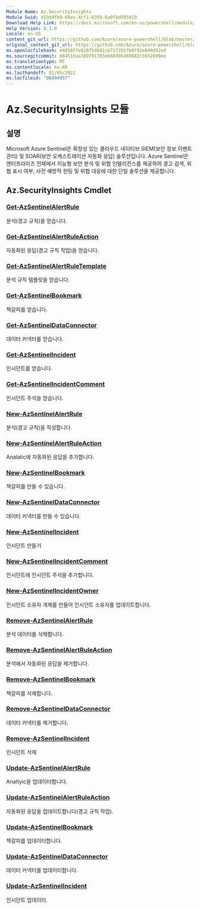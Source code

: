 ```yaml
---
Module Name: Az.SecurityInsights
Module Guid: 453d4fb9-65ec-4cf1-8358-6a0fbd995d19
Download Help Link: https://docs.microsoft.com/en-us/powershell/module/az.securityinsights
Help Version: 0.1.0
Locale: en-US
content_git_url: https://github.com/Azure/azure-powershell/blob/master/src/SecurityInsights/SecurityInsights/help/Az.SecurityInsights.md
original_content_git_url: https://github.com/Azure/azure-powershell/blob/master/src/SecurityInsights/SecurityInsights/help/Az.SecurityInsights.md
ms.openlocfilehash: 44858ffe628f54691cb71f201fb0f93e840d42e4
ms.sourcegitcommit: 68451baa389791703e666d95469602c5652609ee
ms.translationtype: MT
ms.contentlocale: ko-KR
ms.lasthandoff: 01/05/2021
ms.locfileid: "98494957"
---
```

# Az.SecurityInsights 모듈
## 설명
Microsoft Azure Sentinel은 확장성 있는 클라우드 네이티브 SIEM(보안 정보 이벤트 관리) 및 SOAR(보안 오케스트레이션 자동화 응답) 솔루션입니다. Azure Sentinel은 엔터프라이즈 전체에서 지능형 보안 분석 및 위협 인텔리전스를 제공하여 경고 검색, 위협 표시 여부, 사전 예방적 헌팅 및 위협 대응에 대한 단일 솔루션을 제공합니다.

## Az.SecurityInsights Cmdlet
### [Get-AzSentinelAlertRule](Get-AzSentinelAlertRule.md)
분석(경고 규칙)을 얻습니다.

### [Get-AzSentinelAlertRuleAction](Get-AzSentinelAlertRuleAction.md)
자동화된 응답(경고 규칙 작업)을 얻습니다.

### [Get-AzSentinelAlertRuleTemplate](Get-AzSentinelAlertRuleTemplate.md)
분석 규칙 템플릿을 얻습니다.

### [Get-AzSentinelBookmark](Get-AzSentinelBookmark.md)
책갈피를 얻습니다.

### [Get-AzSentinelDataConnector](Get-AzSentinelDataConnector.md)
데이터 커넥터를 얻습니다.

### [Get-AzSentinelIncident](Get-AzSentinelIncident.md)
인시던트를 얻습니다.

### [Get-AzSentinelIncidentComment](Get-AzSentinelIncidentComment.md)
인시던트 주석을 얻습니다.

### [New-AzSentinelAlertRule](New-AzSentinelAlertRule.md)
분석(경고 규칙)을 작성합니다.

### [New-AzSentinelAlertRuleAction](New-AzSentinelAlertRuleAction.md)
Analatic에 자동화된 응답을 추가합니다.

### [New-AzSentinelBookmark](New-AzSentinelBookmark.md)
책갈피를 만들 수 있습니다.

### [New-AzSentinelDataConnector](New-AzSentinelDataConnector.md)
데이터 커넥터를 만들 수 있습니다.

### [New-AzSentinelIncident](New-AzSentinelIncident.md)
인시던트 만들기

### [New-AzSentinelIncidentComment](New-AzSentinelIncidentComment.md)
인시던트에 인시던트 주석을 추가합니다.

### [New-AzSentinelIncidentOwner](New-AzSentinelIncidentOwner.md)
인시던트 소유자 개체를 만들어 인시던트 소유자를 업데이트합니다.

### [Remove-AzSentinelAlertRule](Remove-AzSentinelAlertRule.md)
분석 데이터를 삭제합니다.

### [Remove-AzSentinelAlertRuleAction](Remove-AzSentinelAlertRuleAction.md)
분석에서 자동화된 응답을 제거합니다.

### [Remove-AzSentinelBookmark](Remove-AzSentinelBookmark.md)
책갈피를 삭제합니다.

### [Remove-AzSentinelDataConnector](Remove-AzSentinelDataConnector.md)
데이터 커넥터를 제거합니다.

### [Remove-AzSentinelIncident](Remove-AzSentinelIncident.md)
인시던트 삭제

### [Update-AzSentinelAlertRule](Update-AzSentinelAlertRule.md)
Analtyic을 업데이터합니다.

### [Update-AzSentinelAlertRuleAction](Update-AzSentinelAlertRuleAction.md)
자동화된 응답을 업데이트합니다(경고 규칙 작업).

### [Update-AzSentinelBookmark](Update-AzSentinelBookmark.md)
책갈피를 업데이터합니다.

### [Update-AzSentinelDataConnector](Update-AzSentinelDataConnector.md)
데이터 커넥터를 업데이터합니다.

### [Update-AzSentinelIncident](Update-AzSentinelIncident.md)
인시던트 업데이터.
